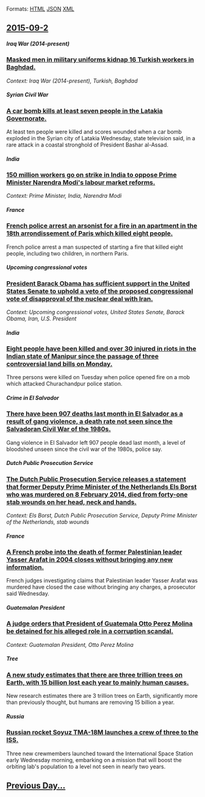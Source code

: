 
Formats: [HTML](2015/09/2/index.html)  [JSON](2015/09/2/index.json)  [XML](2015/09/2/index.xml)  

## [2015-09-2](/news/2015/09/2/index.md)

##### Iraq War (2014-present)
### [Masked men in military uniforms kidnap 16 Turkish workers in Baghdad. ](/news/2015/09/2/masked-men-in-military-uniforms-kidnap-16-turkish-workers-in-baghdad.md)
_Context: Iraq War (2014-present), Turkish, Baghdad_

##### Syrian Civil War
### [A car bomb kills at least seven people in the Latakia Governorate. ](/news/2015/09/2/a-car-bomb-kills-at-least-seven-people-in-the-latakia-governorate.md)
At least ten people were killed and scores wounded when a car bomb exploded in the Syrian city of Latakia Wednesday, state television said, in a rare attack in a coastal stronghold of President Bashar al-Assad.

##### India
### [150 million workers go on strike in India to oppose Prime Minister Narendra Modi's labour market reforms. ](/news/2015/09/2/150-million-workers-go-on-strike-in-india-to-oppose-prime-minister-narendra-modi-s-labour-market-reforms.md)
_Context: Prime Minister, India, Narendra Modi_

##### France
### [French police arrest an arsonist for a fire in an apartment in the 18th arrondissement of Paris which killed eight people.](/news/2015/09/2/french-police-arrest-an-arsonist-for-a-fire-in-an-apartment-in-the-18th-arrondissement-of-paris-which-killed-eight-people.md)
French police arrest a man suspected of starting a fire that killed eight people, including two children, in northern Paris.

##### Upcoming congressional votes
### [President Barack Obama has sufficient support in the United States Senate to uphold a veto of the proposed congressional vote of disapproval of the nuclear deal with Iran. ](/news/2015/09/2/president-barack-obama-has-sufficient-support-in-the-united-states-senate-to-uphold-a-veto-of-the-proposed-congressional-vote-of-disapproval.md)
_Context: Upcoming congressional votes, United States Senate, Barack Obama, Iran, U.S. President_

##### India
### [Eight people have been killed and over 30 injured in riots in the Indian state of Manipur since the passage of three controversial land bills on Monday. ](/news/2015/09/2/eight-people-have-been-killed-and-over-30-injured-in-riots-in-the-indian-state-of-manipur-since-the-passage-of-three-controversial-land-bill.md)
Three persons were killed on Tuesday when police opened fire on a mob which attacked Churachandpur police station. 

##### Crime in El Salvador
### [There have been 907 deaths last month in El Salvador as a result of gang violence, a death rate not seen since the Salvadoran Civil War of the 1980s. ](/news/2015/09/2/there-have-been-907-deaths-last-month-in-el-salvador-as-a-result-of-gang-violence-a-death-rate-not-seen-since-the-salvadoran-civil-war-of-t.md)
Gang violence in El Salvador left 907 people dead last month, a level of bloodshed unseen since the civil war of the 1980s, police say.

##### Dutch Public Prosecution Service
### [The Dutch Public Prosecution Service releases a statement that former Deputy Prime Minister of the Netherlands Els Borst who was murdered on 8 February 2014, died from forty-one stab wounds on her head, neck and hands. ](/news/2015/09/2/the-dutch-public-prosecution-service-releases-a-statement-that-former-deputy-prime-minister-of-the-netherlands-els-borst-who-was-murdered-on.md)
_Context: Els Borst, Dutch Public Prosecution Service, Deputy Prime Minister of the Netherlands, stab wounds_

##### France
### [A French probe into the death of former Palestinian leader Yasser Arafat in 2004 closes without bringing any new information. ](/news/2015/09/2/a-french-probe-into-the-death-of-former-palestinian-leader-yasser-arafat-in-2004-closes-without-bringing-any-new-information.md)
French&#x20;judges&#x20;investigating&#x20;claims&#x20;that&#x20;Palestinian&#x20;leader&#x20;Yasser&#x20;Arafat&#x20;was&#x20;murdered&#x20;have&#x20;closed&#x20;the&#x20;case&#x20;without&#x20;bringing&#x20;any&#x20;charges,&#x20;a&#x20;prosecutor&#x20;said&#x20;Wednesday.

##### Guatemalan President
### [A judge orders that President of Guatemala Otto Perez Molina be detained for his alleged role in a corruption scandal. ](/news/2015/09/2/a-judge-orders-that-president-of-guatemala-otto-pa-c-rez-molina-be-detained-for-his-alleged-role-in-a-corruption-scandal.md)
_Context: Guatemalan President, Otto Perez Molina_

##### Tree
### [A new study estimates that there are three trillion trees on Earth, with 15 billion lost each year to mainly human causes. ](/news/2015/09/2/a-new-study-estimates-that-there-are-three-trillion-trees-on-earth-with-15-billion-lost-each-year-to-mainly-human-causes.md)
New research estimates there are 3 trillion trees on Earth, significantly more than previously thought, but humans are removing 15 billion a year.

##### Russia
### [Russian rocket Soyuz TMA-18M launches a crew of three to the ISS. ](/news/2015/09/2/russian-rocket-soyuz-tma-18m-launches-a-crew-of-three-to-the-iss.md)
Three new crewmembers launched toward the International Space Station early Wednesday morning, embarking on a mission that will boost the orbiting lab&#039;s population to a level not seen in nearly two years.

## [Previous Day...](/news/2015/09/1/index.md)

